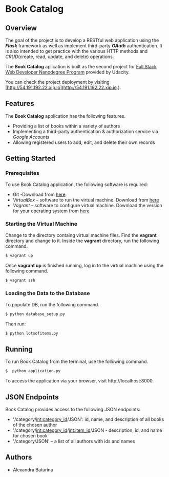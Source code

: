 # Book Catalog
## Overview
The goal of the project is to develop a RESTful web application using the ***Flask*** framework as well as implement third-party ***OAuth*** authentication. It is also intended to get practice with the various HTTP methods and *CRUD*(create, read, update, and delete) operations.

The **Book Catalog** aplication is built as the second project for [Full Stack Web Developer Nanodegree Program](https://www.udacity.com/course/full-stack-web-developer-nanodegree--nd0044) provided by Udacity.

You can check the project deployment by visiting [http://54.191.192.22.xip.io](http://54.191.192.22.xip.io.).

## Features
The **Book Catalog** application has the following features.
* Providing a list of books within a variety of authors
* Implementing a third-party authentication & authorization service via *Google Accounts*
* Allowing registered users to add, edit, and delete their own records
## Getting Started
### Prerequisites
To use Book Catalog application, the following software is required:
  - Git -Download from [here](https://git-scm.com/downloads).
  - *VirtualBox* – software to run the virtual machine. Download from [here](https://www.virtualbox.org/wiki/Download_Old_Builds_5_1)
  - *Vagrant* – software to configure virtual machine. Download the version for your operating system from [here](https://www.vagrantup.com/downloads.html)

### Starting the Virtual Machine
Change to the directory containg virtual machine files. Find the **vagrant** directory and change to it. Inside the **vagrant** directory, run the following command.
```sh
$ vagrant up
```
Once **vagrant up** is finished running, log in to the virtual machine using the following command.
```sh
$ vagrant ssh
```
### Loading the Data to the Database
To populate DB, run the following command.
```sh
$ python database_setup.py
```
Then run:
```sh
$ python lotsofitems.py
```
## Running
To run Book Catalog from the terminal, use the following command.
```sh
$  python application.py
```
To access the application via your browser, visit http://localhost:8000.
## JSON Endpoints
Book Catalog provides access to the following JSON endpoints:
- '/category/<int:category_id>/JSON': id, name, and description of all books of the chosen author
- '/category/<int:category_id>/<int:item_id>/JSON - description, id, and name for chosen book
- '/category/JSON' – a list of all authors with ids and names

## Authors
  + Alexandra Baturina
